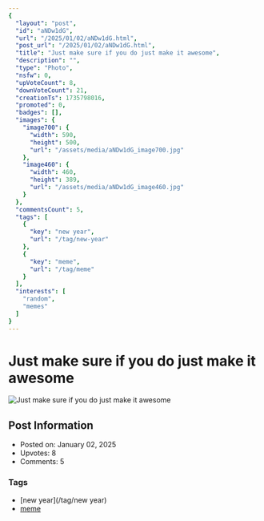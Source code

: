 ```yaml
---
{
  "layout": "post",
  "id": "aNDw1dG",
  "url": "/2025/01/02/aNDw1dG.html",
  "post_url": "/2025/01/02/aNDw1dG.html",
  "title": "Just make sure if you do just make it awesome",
  "description": "",
  "type": "Photo",
  "nsfw": 0,
  "upVoteCount": 8,
  "downVoteCount": 21,
  "creationTs": 1735798016,
  "promoted": 0,
  "badges": [],
  "images": {
    "image700": {
      "width": 590,
      "height": 500,
      "url": "/assets/media/aNDw1dG_image700.jpg"
    },
    "image460": {
      "width": 460,
      "height": 389,
      "url": "/assets/media/aNDw1dG_image460.jpg"
    }
  },
  "commentsCount": 5,
  "tags": [
    {
      "key": "new year",
      "url": "/tag/new-year"
    },
    {
      "key": "meme",
      "url": "/tag/meme"
    }
  ],
  "interests": [
    "random",
    "memes"
  ]
}
---
```


# Just make sure if you do just make it awesome

![Just make sure if you do just make it awesome](/assets/media/aNDw1dG_image700.jpg)

## Post Information

- Posted on: January 02, 2025
- Upvotes: 8
- Comments: 5

### Tags

- [new year](/tag/new year)
- [meme](/tag/meme)

